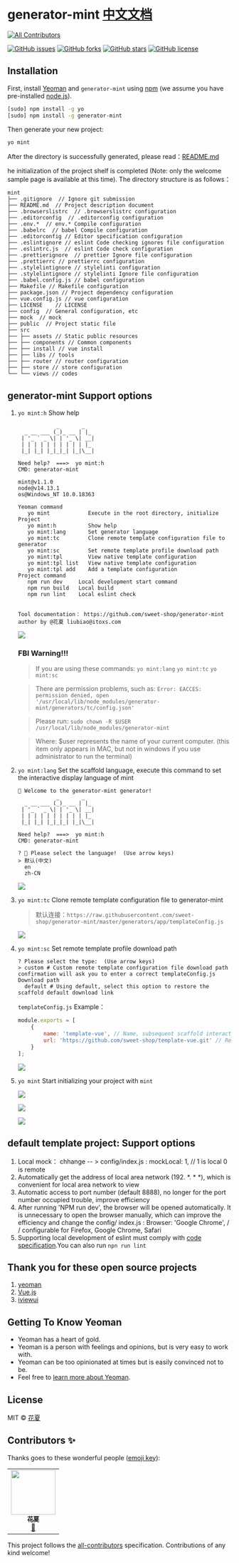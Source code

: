 # generator-mint [中文文档](./README.md)
<!-- ALL-CONTRIBUTORS-BADGE:START - Do not remove or modify this section -->
[![All Contributors](https://img.shields.io/badge/all_contributors-1-orange.svg?style=flat-square)](#contributors-)
<!-- ALL-CONTRIBUTORS-BADGE:END -->

[![GitHub issues](https://img.shields.io/github/issues/sweet-shop/generator-mint.svg)](https://github.com/sweet-shop/generator-mint/issues)
[![GitHub forks](https://img.shields.io/github/forks/sweet-shop/generator-mint.svg)](https://github.com/sweet-shop/generator-mint/network)
[![GitHub stars](https://img.shields.io/github/stars/sweet-shop/generator-mint.svg)](https://github.com/sweet-shop/generator-mint/stargazers)
[![GitHub license](https://img.shields.io/github/license/sweet-shop/generator-mint.svg)](https://github.com/sweet-shop/generator-mint/blob/master/LICENSE)

## Installation

First, install [Yeoman](http://yeoman.io) and `generator-mint` using [npm](https://www.npmjs.com/) (we assume you have pre-installed [node.js](https://nodejs.org/)).

```bash
[sudo] npm install -g yo
[sudo] npm install -g generator-mint
```

Then generate your new project:

```bash
yo mint
```
After the directory is successfully generated, please read：[README.md](https://github.com/sweet-shop/generator-mint/blob/master/generators/app/templates/README.md)

he initialization of the project shelf is completed (Note: only the welcome sample page is available at this time). The directory structure is as follows：

    mint
    ├── .gitignore  // Ignore git submission
    ├── README.md  // Project description document
    ├── .browserslistrc  // .browserslistrc configuration
    ├── .editorconfig  // .editorconfig configuration
    ├── .env.*  // env.* Compile configuration
    ├── .babelrc  // babel Compile configuration
    ├── .editorconfig // Editor specification configuration
    ├── .eslintignore // eslint Code checking ignores file configuration
    ├── .eslintrc.js  // eslint Code check configuration
    ├── .prettierignore  // prettier Ignore file configuration
    ├── .prettierrc // prettierrc configuration
    ├── .stylelintignore // stylelinti configuration
    ├── .stylelintignore // stylelinti Ignore file configuration
    ├── .babel.config.js // babel configuration
    ├── Makefile // Makefile configuration
    ├── package.json // Project dependency configuration
    ├── vue.config.js // vue configuration
    ├── LICENSE    // LICENSE
    ├── config  // General configuration, etc
    ├── mock  // mock
    ├── public  // Project static file
    ├── src
    ├── ├── assets // Static public resources
    ├── ├── components // Common components
    ├── ├── install // vue install
    ├── ├── libs // tools
    ├── ├── router // router configuration
    ├── ├── store // store configuration
    └── └── views // codes

## generator-mint Support options

1. `yo mint:h`       Show help

   ```shell
               _       _
     _ __ ___ (_)_ __ | |_
    | '_ ` _ \| | '_ \| __|
    | | | | | | | | | | |_
    |_| |_| |_|_|_| |_|\__|
   
   Need help?  ===>  yo mint:h
   CMD: generator-mint
   
   mint@v1.1.0
   node@v14.13.1
   os@Windows_NT 10.0.18363
   
   Yeoman command
      yo mint            Execute in the root directory, initialize Project
      yo mint:h          Show help
      yo mint:lang       Set generator language
      yo mint:tc         Clone remote template configuration file to generator
      yo mint:sc         Set remote template profile download path
      yo mint:tpl        View native template configuration
      yo mint:tpl list   View native template configuration
      yo mint:tpl add    Add a template configuration
   Project command
      npm run dev     Local development start command
      npm run build   Local build
      npm run lint    Local eslint check
   
   
   Tool documentation： https://github.com/sweet-shop/generator-mint
   author by @花夏 liubiao@itoxs.com
   ```

   ![](https://sweet-shop.github.io/obs/generator-mint/yo-mint-h.gif)

   ### FBI Warning!!!
   
   > If you are using these commands: `yo mint:lang` `yo mint:tc` `yo mint:sc`
   
   > There are permission problems, such as: `Error: EACCES: permission denied, open '/usr/local/lib/node_modules/generator-mint/generators/tc/config.json'`

   > Please run: `sudo chown -R $USER  /usr/local/lib/node_modules/generator-mint`
   
   > Where: $user represents the name of your current computer. (this item only appears in MAC, but not in windows if you use administrator to run the terminal)

2. `yo mint:lang`  Set the scaffold language, execute this command to set the interactive display language of mint

   ```
   🌺 Welcome to the generator-mint generator!
               _       _
     _ __ ___ (_)_ __ | |_
    | '_ ` _ \| | '_ \| __|
    | | | | | | | | | | |_
    |_| |_| |_|_|_| |_|\__|
   
   Need help?  ===>  yo mint:h
   CMD: generator-mint
   
   ? 🌈 Please select the language!  (Use arrow keys)
   > 默认(中文)
     en
     zh-CN
   ```

   ![](https://sweet-shop.github.io/obs/generator-mint/yo-mint-lang.gif)

3. `yo mint:tc`      Clone remote template configuration file to generator-mint

   > 默认连接：`https://raw.githubusercontent.com/sweet-shop/generator-mint/master/generators/app/templateConfig.js`

   

   ![](https://sweet-shop.github.io/obs/generator-mint/yo-mint-tc.gif)

4. `yo mint:sc`      Set remote template profile download path

   ````shell
   ? Please select the type:  (Use arrow keys)
   > custom # Custom remote template configuration file download path confirmation will ask you to enter a correct templateConfig.js Download path
     default # Using default, select this option to restore the scaffold default download link
   ````

   `templateConfig.js`  Example：

   ```javascript
   module.exports = [
       {
           name: 'template-vue', // Name, subsequent scaffold interactive display
           url: 'https://github.com/sweet-shop/template-vue.git' // Remote maintenance template, must git [github | gitlab]
       }
   ];
   
   ```

   ![](https://sweet-shop.github.io/obs/generator-mint/yo-mint-sc.gif)

5. `yo mint`            Start initializing your project with `mint`

   ![](https://sweet-shop.github.io/obs/generator-mint/yo-mint.gif)

   ![](https://sweet-shop.github.io/obs/generator-mint/yo-mint-tpl.gif)

   ![](https://sweet-shop.github.io/obs/generator-mint/yo-mint-user-defined.gif)

## default template project: Support options

1. Local mock： chhange -- > config/index.js :  mockLocal: 1,  // 1 is local   0 is remote
2. Automatically get the address of local area network (192. *. * *), which is convenient for local area network to view
3. Automatic access to port number (default 8888), no longer for the port number occupied trouble, improve efficiency
4. After running 'NPM run dev', the browser will be opened automatically. It is unnecessary to open the browser manually, which can improve the efficiency and change the config/ index.js : Browser: 'Google Chrome', / / configurable for Firefox, Google Chrome, Safari
5.  Supporting local development of eslint must comply with [code specification]( https://github.com/huarxia/standard ).You can also run `npn run lint`

## Thank you for these open source projects

1. [yeoman](http://yeomanjs.org/)
2. [Vue.js](http://vuejs.org/)
3. [iviewui](https://www.iviewui.com/)

## Getting To Know Yeoman

 * Yeoman has a heart of gold.
 * Yeoman is a person with feelings and opinions, but is very easy to work with.
 * Yeoman can be too opinionated at times but is easily convinced not to be.
 * Feel free to [learn more about Yeoman](http://yeoman.io/).

## License

MIT © [花夏](http://www.huar.love)

## Contributors ✨

Thanks goes to these wonderful people ([emoji key](https://allcontributors.org/docs/en/emoji-key)):

<!-- ALL-CONTRIBUTORS-LIST:START - Do not remove or modify this section -->
<!-- prettier-ignore-start -->
<!-- markdownlint-disable -->
<table>
  <tr>
    <td align="center"><a href="https://huarxia.github.io/blog/"><img src="https://avatars0.githubusercontent.com/u/11221788?v=4" width="100px;" alt=""/><br /><sub><b> 花夏</b></sub></a><br /><a href="#design-huarxia" title="Design">🎨</a></td>
  </tr>
</table>

<!-- markdownlint-enable -->
<!-- prettier-ignore-end -->
<!-- ALL-CONTRIBUTORS-LIST:END -->

This project follows the [all-contributors](https://github.com/all-contributors/all-contributors) specification. Contributions of any kind welcome!
